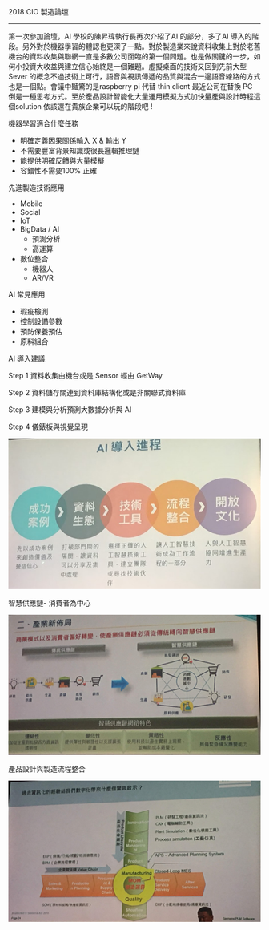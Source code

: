 2018 CIO 製造論壇

***

第一次參加論壇，AI 學校的陳昇瑋執行長再次介紹了AI 的部分，多了AI 導入的階段。另外對於機器學習的體認也更深了一點。對於製造業來說資料收集上對於老舊機台的資料收集與聯網一直是多數公司面臨的第一個問題。也是做關鍵的一步，如何小投資大收益與建立信心始終是一個難題。虛擬桌面的技術又回到先前大型Sever 的概念不過技術上可行，語音與視訊傳遞的品質與混合一邊語音線路的方式也是一個點。會議中豔驚的是raspberry pi 代替 thin client 最近公司在替換 PC 倒是一種思考方式。至於產品設計智能化大量運用模擬方式加快量產與設計時程這個solution 依該還在貴族企業可以玩的階段吧 !



機器學習適合什麼任務

+ 明確定義因果關係輸入 X & 輸出 Y
+ 不需要豐富背景知識或很長邏輯推理鏈
+ 能提供明確反饋與大量模擬
+ 容錯性不需要100% 正確

先進製造技術應用

+ Mobile
+ Social
+ IoT
+ BigData / AI
  + 預測分析
  + 高運算
+ 數位整合
  + 機器人
  + AR/VR

AI 常見應用

+ 瑕疵檢測
+ 控制設備參數
+ 預防保養預估
+ 原料組合

AI 導入建議

Step 1 資料收集由機台或是 Sensor 經由 GetWay 

Step 2 資料儲存關連到資料庫結構化或是非關聯式資料庫

Step 3 建模與分析預測大數據分析與 AI 

Step 4 儀錶板與視覺呈現

![AI 導入建議(form 陳昇瑋)](img\AI_Improc.JPG)



智慧供應鏈- 消費者為中心

![消費者為中心](img/scm.jpg)



產品設計與製造流程整合

![產品設計](img/ValueChain.JPG)

